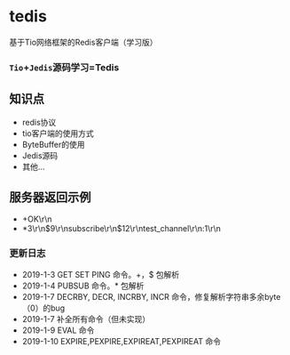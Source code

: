 # tedis
基于Tio网络框架的Redis客户端（学习版）

### `Tio`+`Jedis`源码学习=Tedis
## 知识点
* redis协议
* tio客户端的使用方式
* ByteBuffer的使用
* Jedis源码
* 其他...

## 服务器返回示例
* +OK\r\n
* *3\r\n$9\r\nsubscribe\r\n$12\r\ntest_channel\r\n:1\r\n

### 更新日志
* 2019-1-3 GET SET PING 命令。+，$ 包解析
* 2019-1-4 PUBSUB 命令。* 包解析
* 2019-1-7 DECRBY, DECR, INCRBY, INCR 命令，修复解析字符串多余byte（0）的bug
* 2019-1-7 补全所有命令（但未实现）
* 2019-1-9 EVAL 命令
* 2019-1-10 EXPIRE,PEXPIRE,EXPIREAT,PEXPIREAT 命令